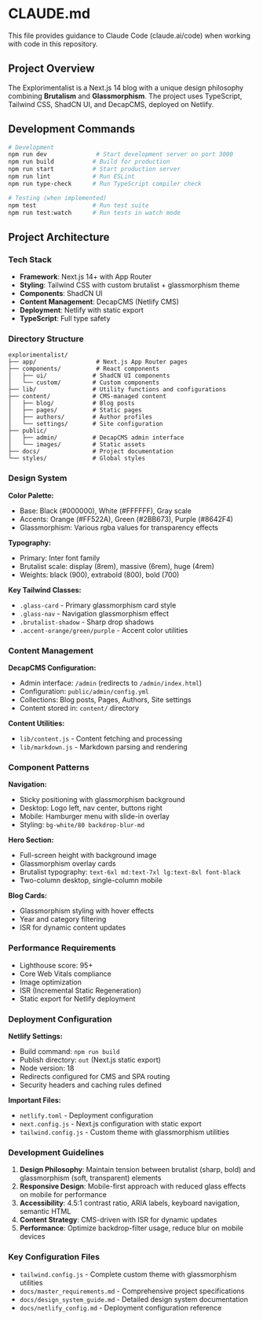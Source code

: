 # CLAUDE.md

This file provides guidance to Claude Code (claude.ai/code) when working with code in this repository.

## Project Overview

The Explorimentalist is a Next.js 14 blog with a unique design philosophy combining **Brutalism** and **Glassmorphism**. The project uses TypeScript, Tailwind CSS, ShadCN UI, and DecapCMS, deployed on Netlify.

## Development Commands

```bash
# Development
npm run dev              # Start development server on port 3000
npm run build           # Build for production
npm run start           # Start production server
npm run lint            # Run ESLint
npm run type-check      # Run TypeScript compiler check

# Testing (when implemented)
npm test                # Run test suite
npm run test:watch      # Run tests in watch mode
```

## Project Architecture

### Tech Stack
- **Framework**: Next.js 14+ with App Router
- **Styling**: Tailwind CSS with custom brutalist + glassmorphism theme
- **Components**: ShadCN UI
- **Content Management**: DecapCMS (Netlify CMS)
- **Deployment**: Netlify with static export
- **TypeScript**: Full type safety

### Directory Structure
```
explorimentalist/
├── app/                 # Next.js App Router pages
├── components/          # React components
│   ├── ui/             # ShadCN UI components
│   └── custom/         # Custom components
├── lib/                # Utility functions and configurations
├── content/            # CMS-managed content
│   ├── blog/           # Blog posts
│   ├── pages/          # Static pages
│   ├── authors/        # Author profiles
│   └── settings/       # Site configuration
├── public/
│   ├── admin/          # DecapCMS admin interface
│   └── images/         # Static assets
├── docs/               # Project documentation
└── styles/             # Global styles
```

### Design System

**Color Palette:**
- Base: Black (#000000), White (#FFFFFF), Gray scale
- Accents: Orange (#FF522A), Green (#2BB673), Purple (#8642F4)
- Glassmorphism: Various rgba values for transparency effects

**Typography:**
- Primary: Inter font family
- Brutalist scale: display (8rem), massive (6rem), huge (4rem)
- Weights: black (900), extrabold (800), bold (700)

**Key Tailwind Classes:**
- `.glass-card` - Primary glassmorphism card style
- `.glass-nav` - Navigation glassmorphism effect
- `.brutalist-shadow` - Sharp drop shadows
- `.accent-orange/green/purple` - Accent color utilities

### Content Management

**DecapCMS Configuration:**
- Admin interface: `/admin` (redirects to `/admin/index.html`)
- Configuration: `public/admin/config.yml`
- Collections: Blog posts, Pages, Authors, Site settings
- Content stored in: `content/` directory

**Content Utilities:**
- `lib/content.js` - Content fetching and processing
- `lib/markdown.js` - Markdown parsing and rendering

### Component Patterns

**Navigation:**
- Sticky positioning with glassmorphism background
- Desktop: Logo left, nav center, buttons right
- Mobile: Hamburger menu with slide-in overlay
- Styling: `bg-white/80 backdrop-blur-md`

**Hero Section:**
- Full-screen height with background image
- Glassmorphism overlay cards
- Brutalist typography: `text-6xl md:text-7xl lg:text-8xl font-black`
- Two-column desktop, single-column mobile

**Blog Cards:**
- Glassmorphism styling with hover effects
- Year and category filtering
- ISR for dynamic content updates

### Performance Requirements

- Lighthouse score: 95+
- Core Web Vitals compliance
- Image optimization
- ISR (Incremental Static Regeneration)
- Static export for Netlify deployment

### Deployment Configuration

**Netlify Settings:**
- Build command: `npm run build`
- Publish directory: `out` (Next.js static export)
- Node version: 18
- Redirects configured for CMS and SPA routing
- Security headers and caching rules defined

**Important Files:**
- `netlify.toml` - Deployment configuration
- `next.config.js` - Next.js configuration with static export
- `tailwind.config.js` - Custom theme with glassmorphism utilities

### Development Guidelines

1. **Design Philosophy**: Maintain tension between brutalist (sharp, bold) and glassmorphism (soft, transparent) elements
2. **Responsive Design**: Mobile-first approach with reduced glass effects on mobile for performance
3. **Accessibility**: 4.5:1 contrast ratio, ARIA labels, keyboard navigation, semantic HTML
4. **Content Strategy**: CMS-driven with ISR for dynamic updates
5. **Performance**: Optimize backdrop-filter usage, reduce blur on mobile devices

### Key Configuration Files

- `tailwind.config.js` - Complete custom theme with glassmorphism utilities
- `docs/master_requirements.md` - Comprehensive project specifications
- `docs/design_system_guide.md` - Detailed design system documentation
- `docs/netlify_config.md` - Deployment configuration reference